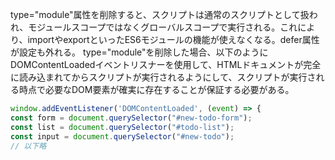 type="module"属性を削除すると、スクリプトは通常のスクリプトとして扱われ、モジュールスコープではなくグローバルスコープで実行される。これにより、importやexportといったES6モジュールの機能が使えなくなる。defer属性が設定も外れる。
type="module"を削除した場合、以下のようにDOMContentLoadedイベントリスナーを使用して、HTMLドキュメントが完全に読み込まれてからスクリプトが実行されるようにして、スクリプトが実行される時点で必要なDOM要素が確実に存在することが保証する必要がある。

```javascript
window.addEventListener('DOMContentLoaded', (event) => {
const form = document.querySelector("#new-todo-form");
const list = document.querySelector("#todo-list");
const input = document.querySelector("#new-todo");
// 以下略
```
